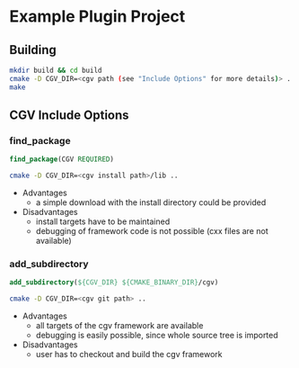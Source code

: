 # Example Plugin Project

## Building

```bash
mkdir build && cd build
cmake -D CGV_DIR=<cgv path (see "Include Options" for more details)> ..
make
```

## CGV Include Options

### find_package

```cmake
find_package(CGV REQUIRED)
```

```bash
cmake -D CGV_DIR=<cgv install path>/lib ..
```

- Advantages
    - a simple download with the install directory could be provided
- Disadvantages
    - install targets have to be maintained
    - debugging of framework code is not possible (cxx files are not available)

### add_subdirectory

```cmake
add_subdirectory(${CGV_DIR} ${CMAKE_BINARY_DIR}/cgv)
```

```bash
cmake -D CGV_DIR=<cgv git path> ..
```

- Advantages
    - all targets of the cgv framework are available
    - debugging is easily possible, since whole source tree is imported
- Disadvantages
    - user has to checkout and build the cgv framework

